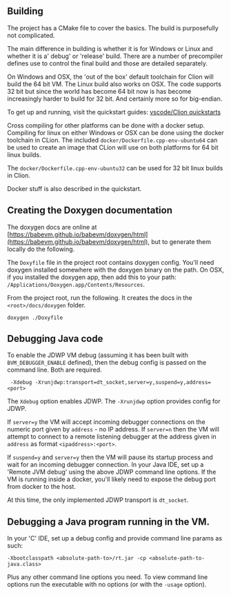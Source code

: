 ## Building

The project has a CMake file to cover the basics.  The build is purposefully not complicated. 

The main difference in building is whether it is for Windows or Linux and whether it is a' debug' or 'release' build.  There are a number of precompiler defines use to control the final build and those are detailed separately. 

On Windows and OSX, the 'out of the box' default toolchain for Clion will build the 64 bit VM.  The Linux build also works on OSX.  The code supports 32 bit but since the world has become 64 bit now is has become increasingly harder to build for 32 bit.  And certainly more so for big-endian.

To get up and running, visit the quickstart guides: [vscode/Clion quickstarts](./quickstart.md)

Cross compiling for other platforms can be done with a docker setup.  Compiling for linux on either Windows or OSX can be done using the docker toolchain in CLion.  The included `docker/Dockerfile.cpp-env-ubuntu64` can be used to create an image that CLion will use on both platforms for 64 bit linux builds.

The `docker/Dockerfile.cpp-env-ubuntu32` can be used for 32 bit linux builds in Clion.

Docker stuff is also described in the quickstart.

## Creating the Doxygen documentation

The doxygen docs are online at [https://babevm.github.io/babevm/doxygen/html](https://babevm.github.io/babevm/doxygen/html), but to generate them locally do the following.

The `Doxyfile` file in the project root contains doxygen config.  You'll need doxygen installed somewhere with the doxygen binary on the path.  On OSX, if you installed the doxygen app, then add this to your path: `/Applications/Doxygen.app/Contents/Resources`.

From the project root, run the following.  It creates the docs in the `<root>/docs/doxygen` folder.

```
doxygen ./Doxyfile
```

## Debugging Java code

To enable the JDWP VM debug (assuming it has been built with `BVM_DEBUGGER_ENABLE` defined), then the debug config is passed on the command line. Both are required.

```
 -Xdebug -Xrunjdwp:transport=dt_socket,server=y,suspend=y,address=<port>
 ```

The `Xdebug` option enables JDWP.  The `-Xrunjdwp` option provides config for JDWP.   

If `server=y` the VM will accept incoming debugger connections on the numeric port given by `address` - no IP address.  If `server=n` then the VM will attempt to connect to a remote listening debugger at the address given in `address` as format `<ipaddress>:<port>`.

If `suspend=y` and `server=y` then the VM will pause its startup process and wait for an incoming debugger connection.  In your Java IDE, set up a 'Remote JVM debug' using the above JDWP command line options.  If the VM is running inside a docker, you'll likely need to expose the debug port from docker to the host.  

At this time, the only implemented JDWP transport is `dt_socket`.

## Debugging a Java program running in the VM.

In your 'C' IDE, set up a debug config and provide command line params as such:

```
-Xbootclasspath <absolute-path-to>/rt.jar -cp <absolute-path-to-java.class>
```

Plus any other command line options you need. To view command line options run the executable with no options (or with the `-usage` option). 
